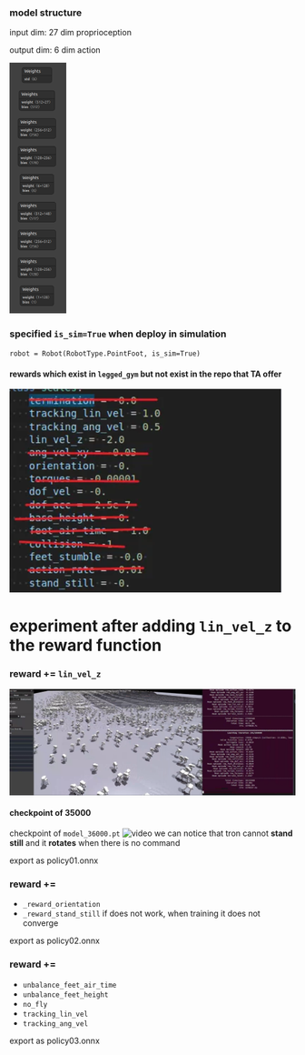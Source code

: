 ### model structure

input dim: 27 dim proprioception

output dim: 6 dim action 

<img src="./assets/image-20241208114321449.png" alt="image-20241208114321449" style="zoom:50%;" />

### specified ```is_sim=True``` when deploy in simulation

```
robot = Robot(RobotType.PointFoot, is_sim=True)
```
####  rewards which exist in ```legged_gym``` but not exist in the repo that TA offer
![image-20241208102741868](./assets/image-20241208102741868.png)

# experiment after adding ```lin_vel_z``` to the reward function
### reward += ```lin_vel_z```

![image-20241208102916680](./assets/image-20241208102916680.png)

#### checkpoint of 35000
checkpoint of ```model_36000.pt```
![video](./assets/lin_z_reward_35000.gif)
we can notice that tron cannot **stand still** and it **rotates** when there is no command

export as policy01.onnx
### reward += 
-  ```_reward_orientation``` 
- ```_reward_stand_still```
if does not work, when training it does not converge

export as policy02.onnx

###  reward += 
- ```unbalance_feet_air_time```
- ```unbalance_feet_height```
-  ```no_fly```
- ```tracking_lin_vel```
- ```tracking_ang_vel```

export as policy03.onnx